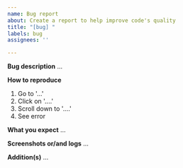 ```yaml
---
name: Bug report
about: Create a report to help improve code's quality
title: "[bug] "
labels: bug
assignees: ''

---
```


**Bug description**
...

**How to reproduce**
1. Go to '...'
2. Click on '....'
3. Scroll down to '....'
4. See error

**What you expect**
...

**Screenshots or/and logs**
...

**Addition(s)**
...
